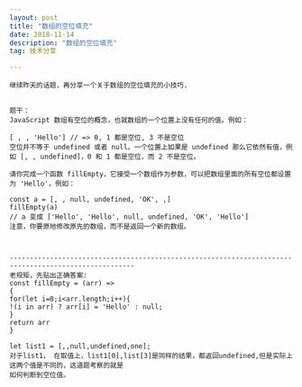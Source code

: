 ```yaml
---
layout: post
title: "数组的空位填充"
date: 2018-11-14
description: "数组的空位填充"
tag: 技术分享

---
```

    继续昨天的话题，再分享一个关于数组的空位填充的小技巧.


    题干：
    JavaScript 数组有空位的概念，也就数组的一个位置上没有任何的值。例如：

    [ , , 'Hello'] // => 0, 1 都是空位, 3 不是空位
    空位并不等于 undefined 或者 null。一个位置上如果是 undefined 那么它依然有值，例如 [, , undefined]，0 和 1 都是空位，而 2 不是空位。

    请你完成一个函数 fillEmpty，它接受一个数组作为参数，可以把数组里面的所有空位都设置为 'Hello'，例如：

    const a = [, , null, undefined, 'OK', ,]
    fillEmpty(a)
    // a 变成 ['Hello', 'Hello', null, undefined, 'OK', 'Hello']
    注意，你要原地修改原先的数组，而不是返回一个新的数组。



    -----------------------------------------------------------------------------------------------------
    老规矩，先贴出正确答案:
    const fillEmpty = (arr) =>
    {
    for(let i=0;i<arr.length;i++){
    !(i in arr) ? arr[i] = 'Hello' : null;
    }
    return arr
    }

    let list1 = [,,null,undefined,one];
    对于list1， 在取值上，list1[0],list[3]是同样的结果，都返回undefined,但是实际上这两个值是不同的，这道题考察的就是
    如何判断到空位值。


